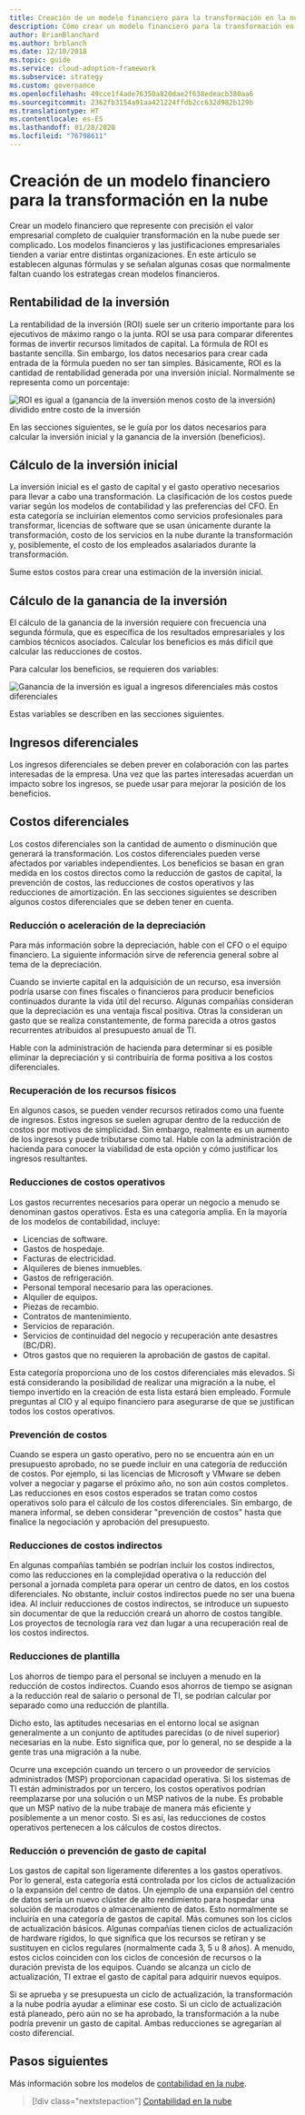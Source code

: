 ```yaml
---
title: Creación de un modelo financiero para la transformación en la nube
description: Cómo crear un modelo financiero para la transformación en la nube
author: BrianBlanchard
ms.author: brblanch
ms.date: 12/10/2018
ms.topic: guide
ms.service: cloud-adoption-framework
ms.subservice: strategy
ms.custom: governance
ms.openlocfilehash: 49cce1f4ade76350a820dae2f638edeacb380aa6
ms.sourcegitcommit: 2362fb3154a91aa421224ffdb2cc632d982b129b
ms.translationtype: HT
ms.contentlocale: es-ES
ms.lasthandoff: 01/28/2020
ms.locfileid: "76798611"
---
```

# <a name="create-a-financial-model-for-cloud-transformation"></a>Creación de un modelo financiero para la transformación en la nube

Crear un modelo financiero que represente con precisión el valor empresarial completo de cualquier transformación en la nube puede ser complicado. Los modelos financieros y las justificaciones empresariales tienden a variar entre distintas organizaciones. En este artículo se establecen algunas fórmulas y se señalan algunas cosas que normalmente faltan cuando los estrategas crean modelos financieros.

## <a name="return-on-investment"></a>Rentabilidad de la inversión

La rentabilidad de la inversión (ROI) suele ser un criterio importante para los ejecutivos de máximo rango o la junta. ROI se usa para comparar diferentes formas de invertir recursos limitados de capital. La fórmula de ROI es bastante sencilla. Sin embargo, los datos necesarios para crear cada entrada de la fórmula pueden no ser tan simples. Básicamente, ROI es la cantidad de rentabilidad generada por una inversión inicial. Normalmente se representa como un porcentaje:

![ROI es igual a (ganancia de la inversión menos costo de la inversión) dividido entre costo de la inversión](../_images/strategy/formula-roi.png)

En las secciones siguientes, se le guía por los datos necesarios para calcular la inversión inicial y la ganancia de la inversión (beneficios).

## <a name="calculate-initial-investment"></a>Cálculo de la inversión inicial

La inversión inicial es el gasto de capital y el gasto operativo necesarios para llevar a cabo una transformación. La clasificación de los costos puede variar según los modelos de contabilidad y las preferencias del CFO. En esta categoría se incluirían elementos como servicios profesionales para transformar, licencias de software que se usan únicamente durante la transformación, costo de los servicios en la nube durante la transformación y, posiblemente, el costo de los empleados asalariados durante la transformación.

Sume estos costos para crear una estimación de la inversión inicial.

## <a name="calculate-the-gain-from-investment"></a>Cálculo de la ganancia de la inversión

El cálculo de la ganancia de la inversión requiere con frecuencia una segunda fórmula, que es específica de los resultados empresariales y los cambios técnicos asociados. Calcular los beneficios es más difícil que calcular las reducciones de costos.

Para calcular los beneficios, se requieren dos variables:

![Ganancia de la inversión es igual a ingresos diferenciales más costos diferenciales](../_images/strategy/formula-gain-from-investment.png)

Estas variables se describen en las secciones siguientes.

## <a name="revenue-deltas"></a>Ingresos diferenciales

Los ingresos diferenciales se deben prever en colaboración con las partes interesadas de la empresa. Una vez que las partes interesadas acuerdan un impacto sobre los ingresos, se puede usar para mejorar la posición de los beneficios.

## <a name="cost-deltas"></a>Costos diferenciales

Los costos diferenciales son la cantidad de aumento o disminución que generará la transformación. Los costos diferenciales pueden verse afectados por variables independientes. Los beneficios se basan en gran medida en los costos directos como la reducción de gastos de capital, la prevención de costos, las reducciones de costos operativos y las reducciones de amortización. En las secciones siguientes se describen algunos costos diferenciales que se deben tener en cuenta.

### <a name="depreciation-reduction-or-acceleration"></a>Reducción o aceleración de la depreciación

Para más información sobre la depreciación, hable con el CFO o el equipo financiero. La siguiente información sirve de referencia general sobre al tema de la depreciación.

Cuando se invierte capital en la adquisición de un recurso, esa inversión podría usarse con fines fiscales o financieros para producir beneficios continuados durante la vida útil del recurso. Algunas compañías consideran que la depreciación es una ventaja fiscal positiva. Otras la consideran un gasto que se realiza constantemente, de forma parecida a otros gastos recurrentes atribuidos al presupuesto anual de TI.

Hable con la administración de hacienda para determinar si es posible eliminar la depreciación y si contribuiría de forma positiva a los costos diferenciales.

### <a name="physical-asset-recovery"></a>Recuperación de los recursos físicos

En algunos casos, se pueden vender recursos retirados como una fuente de ingresos. Estos ingresos se suelen agrupar dentro de la reducción de costos por motivos de simplicidad. Sin embargo, realmente es un aumento de los ingresos y puede tributarse como tal. Hable con la administración de hacienda para conocer la viabilidad de esta opción y cómo justificar los ingresos resultantes.

### <a name="operational-cost-reductions"></a>Reducciones de costos operativos

Los gastos recurrentes necesarios para operar un negocio a menudo se denominan gastos operativos. Esta es una categoría amplia. En la mayoría de los modelos de contabilidad, incluye:

- Licencias de software.
- Gastos de hospedaje.
- Facturas de electricidad.
- Alquileres de bienes inmuebles.
- Gastos de refrigeración.
- Personal temporal necesario para las operaciones.
- Alquiler de equipos.
- Piezas de recambio.
- Contratos de mantenimiento.
- Servicios de reparación.
- Servicios de continuidad del negocio y recuperación ante desastres (BC/DR).
- Otros gastos que no requieren la aprobación de gastos de capital.

Esta categoría proporciona uno de los costos diferenciales más elevados. Si está considerando la posibilidad de realizar una migración a la nube, el tiempo invertido en la creación de esta lista estará bien empleado. Formule preguntas al CIO y al equipo financiero para asegurarse de que se justifican todos los costos operativos.

### <a name="cost-avoidance"></a>Prevención de costos

Cuando se espera un gasto operativo, pero no se encuentra aún en un presupuesto aprobado, no se puede incluir en una categoría de reducción de costos. Por ejemplo, si las licencias de Microsoft y VMware se deben volver a negociar y pagarse el próximo año, no son aún costos completos. Las reducciones en esos costos esperados se tratan como costos operativos solo para el cálculo de los costos diferenciales. Sin embargo, de manera informal, se deben considerar "prevención de costos" hasta que finalice la negociación y aprobación del presupuesto.

### <a name="soft-cost-reductions"></a>Reducciones de costos indirectos

En algunas compañías también se podrían incluir los costos indirectos, como las reducciones en la complejidad operativa o la reducción del personal a jornada completa para operar un centro de datos, en los costos diferenciales. No obstante, incluir costos indirectos puede no ser una buena idea. Al incluir reducciones de costos indirectos, se introduce un supuesto sin documentar de que la reducción creará un ahorro de costos tangible. Los proyectos de tecnología rara vez dan lugar a una recuperación real de los costos indirectos.

### <a name="headcount-reductions"></a>Reducciones de plantilla

Los ahorros de tiempo para el personal se incluyen a menudo en la reducción de costos indirectos. Cuando esos ahorros de tiempo se asignan a la reducción real de salario o personal de TI, se podrían calcular por separado como una reducción de plantilla.

Dicho esto, las aptitudes necesarias en el entorno local se asignan generalmente a un conjunto de aptitudes parecidas (o de nivel superior) necesarias en la nube. Esto significa que, por lo general, no se despide a la gente tras una migración a la nube.

Ocurre una excepción cuando un tercero o un proveedor de servicios administrados (MSP) proporcionan capacidad operativa. Si los sistemas de TI están administrados por un tercero, los costos operativos podrían reemplazarse por una solución o un MSP nativos de la nube. Es probable que un MSP nativo de la nube trabaje de manera más eficiente y posiblemente a un menor costo. Si es así, las reducciones de costos operativos pertenecen a los cálculos de costos directos.

### <a name="capital-expense-reductions-or-avoidance"></a>Reducción o prevención de gasto de capital

Los gastos de capital son ligeramente diferentes a los gastos operativos. Por lo general, esta categoría está controlada por los ciclos de actualización o la expansión del centro de datos. Un ejemplo de una expansión del centro de datos sería un nuevo clúster de alto rendimiento para hospedar una solución de macrodatos o almacenamiento de datos. Esto normalmente se incluiría en una categoría de gastos de capital. Más comunes son los ciclos de actualización básicos. Algunas compañías tienen ciclos de actualización de hardware rígidos, lo que significa que los recursos se retiran y se sustituyen en ciclos regulares (normalmente cada 3, 5 u 8 años). A menudo, estos ciclos coinciden con los ciclos de concesión de recursos o la duración prevista de los equipos. Cuando se alcanza un ciclo de actualización, TI extrae el gasto de capital para adquirir nuevos equipos.

Si se aprueba y se presupuesta un ciclo de actualización, la transformación a la nube podría ayudar a eliminar ese costo. Si un ciclo de actualización está planeado, pero aún no se ha aprobado, la transformación a la nube podría prevenir un gasto de capital. Ambas reducciones se agregarían al costo diferencial.

## <a name="next-steps"></a>Pasos siguientes

Más información sobre los modelos de [contabilidad en la nube](./cloud-accounting.md).

> [!div class="nextstepaction"]
> [Contabilidad en la nube](./cloud-accounting.md)
